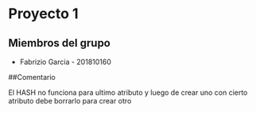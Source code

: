 # Proyecto 1 
## Miembros del grupo

* Fabrizio Garcia - 201810160

##Comentario

El HASH no funciona para ultimo atributo y luego de crear uno con cierto atributo debe borrarlo para crear otro
